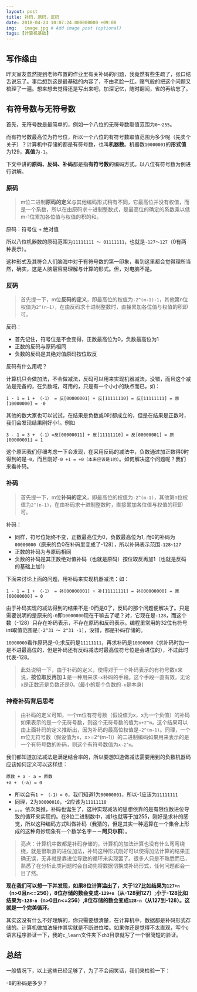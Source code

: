 ```yaml
---
layout: post
title: 补码，原码，反码
date: 2018-04-24 10:07:24.000000000 +09:00
img:   image.jpg # Add image post (optional)
tags: [计算机基础]
---
```


## 写作缘由

昨天室友忽然提到老师布置的作业里有关补码的问题，我竟然有些生疏了，张口结舌说忘了。事后想到这是最基础的内容了，不由老脸一红。赌气般的把这个问题又梳理了一遍。想来想去觉得还是写出来吧，加深记忆，随时翻阅，省的再给忘了。


## 有符号数与无符号数

首先，无符号数是最简单的，例如一个八位的无符号数取值范围为`0～255`。

而有符号数最高位为符号位，所以一个八位的有符号数取值范围为多少呢（先卖个关子）？计算机中存储的都是有符号数，也叫**机器数**。机器数`10000001`的**形式值**为129，**真值**为`-1`。

下文中讲的**原码、反码、补码**都是指**有符号数**的编码方式。以八位有符号数为例进行讲解。


### 原码
> m位二进制**原码的定义**与其他编码形式稍有不同，它最高位并没有权值，而是一个系数，所以在由原码求十进制整数式，是最高位的确定的系数乘以低m-1位累加各位值与权值的积的和。

原码：符号位 + 绝对值

所以八位机器数的原码范围为`11111111 ～ 01111111`，也就是`-127～127`（0有两种表示）。

这种形式及其符合人们脑海中对于有符号数的第一印象，看到这里都会觉得理所当然，确实，这是人脑最容易理解与计算的形式。但，对电脑不是。



### 反码
> 首先提一下，m位**反码的定义**，即最高位的权值为`-2^(m-1)-1`，其他第n位权值为`2^(n-1)`，在由反码求十进制整数时，直接累加各位值与权值的积即可。

反码：
- 首先记住，符号位是不会变得，正数最高位为0，负数最高位为1
- 正数的反码与原码相同
- 负数的反码是其绝对值原码按位取反

反码有什么用呢？

计算机只会做加法，不会做减法，反码可以用来实现机器减法，没错，而且这个减法是完备的，在负数域，可用的，只是有一个小小的缺点而已，如：

	1 - 1 = 1 + （-1） = 反[00000001] + 反[11111110] = 反[11111111] = 原[10000000] = -0

其他的数大家也可以试试，在结果是负数或0时都成立的，但是在结果是正数时，我们会发现结果刚好小1。例如

	3 - 1 = 3 + （-1）=反[00000011] + 反[11111110] = 反[00000001] = 原[00000001] = 1

这个原因我们仔细考虑一下会发现，在采用反码的减法中，负数通过加正数得0时得到的是`-0`，而且刚好`-0 +1 = +0（本来应该是1的）`。如何解决这个问题呢？我们来看补码。



### 补码
> 首先提一下，m位**补码的定义**，即最高位的权值为`-2^(m-1)`，其他第n位权值为`2^(n-1)`，在由补码求十进制整数时，直接累加各位值与权值的积即可。

补码：
- 同样，符号位始终不变，正数最高位为0，负数最高位为1, 而0的补码为`00000000`（原来的负0在补码里变成了-128），所以补码表示范围`-128~127`
- 正数的补码为与原码相同
- 负数的补码是其正数绝对值补码（也就是原码）按位取反再加1（也就是反码的基础上加1）

下面来讨论上面的问题，用补码来实现机器减法：如：

	1 - 1 = 1 + （-1） = 补[00000001] + 补[11111111] = 补[00000000] = 原[00000000] = 0

由于补码实现的减法得到的结果不是-0而是0了，反码的那个问题便解决了。只是需要说明的是原来的`-0`即`10000000`现在干嘛去了呢？对，它现在是`-128`，而这个数（-128）只存在补码表示，不存在原码和反码表示。编程里常用的32位有符号int取值范围是`[-2^31 ～ 2^31 -1]`，没错，都是补码存储的。

`10000000`看作原码是-0;求反码是`11111111`，再求补码是`10000000`（求补码时加一是不进最高位的，但是补码还有反码减法时最高位符号位是会进位的），不过此时代表-128。

> 此处说明一下，由于补码的定义，使得对于一个补码表示的有符号数x来说，**按位取反再加１**是一种用来求`-x`补码的手段。这个手段一直有效，无论x是正数还是负数还是0。(最小的那个负数的`-x`是本身)


### 神奇补码背后思考

> 由补码的定义可知，一个m位有符号数（假设值为x，x为一个负值）的补码如果表示的是一个无符号数，则这个无符号数的值为`x+2^m`，这个结果可以由上面补码的定义推断出，因为补码的最高位权值是`-2^(m-1)`。同理，一个m位无符号数（假设值为x，x>=2^(m-1)）的二进制编码如果用来表示的是一个有符号数的补码，则这个有符号数值为`x-2^m`。

我们都知道加法减法是满足结合率的，所以要想知道做减法需要用到的负数机器码应该如何定义可以这样想：

	原数 + a - a = 原数
	+a + （-a) = 0
	
- 所以会有`1 + （-1）= 0`，我们知道1为`00000001`，所以-1应该为`11111111`
- 同理，2为`00000010`，-2应该为`11111110`
- 。。。依次类推，补码也诞生了，这种实现减法的思想依靠的是有限位数进位导致的循环来实现的。在8位二进制数中，减1也就等于加255，刚好是求补的感觉，所以这种编码方式叫做补码（我猜的，但是其实一种运算在一个集合上形成的这种奇妙现象有一个数学名字－－**阿贝尔群**）。

> 亮点：计算机中数都是补码存储的，计算机的加法计算也没有什么弯弯绕绕，就是很耿直的进位加法，补码这种形式刚好可以使得加法计算的结果正确无误，无非就是靠进位导致的循环来实现罢了。很多人只是不熟悉而已，熟悉了在分析此类问题时会自动先将数据切换成补码形式，任何问题都会一目了然。



**现在我们可以想一下并发现，如果8位计算溢出了，大于127比如结果为`127+n`（n>0且n<=256），8位存储的数会变成`-129+n`（从-128到127）;小于-128比如结果为`-128-n`（n>0且n<=256）,8位存储的数会变成`128-n`（从127到-128）。这就是一个完美循环。**

其实这没有什么不好理解的，你只需要想清楚，在计算机中，数据都是补码形式存储的。计算机做加法操作其实就是不断进位喽。如果你还是觉得不太直观，写个c语言程序验证一下，我的`c_learn`文件夹下`ch3`目录就写了一个很简短的验证。


## 总结
一般情况下，以上这些已经足够了，为了不会闹笑话，我们来检验一下：

-8的补码是多少？
